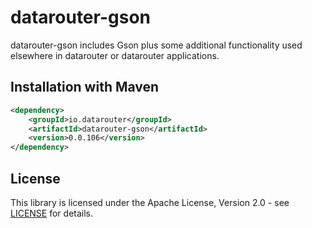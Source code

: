 # datarouter-gson

datarouter-gson includes Gson plus some additional functionality used elsewhere in datarouter or datarouter applications.

## Installation with Maven

```xml
<dependency>
	<groupId>io.datarouter</groupId>
	<artifactId>datarouter-gson</artifactId>
	<version>0.0.106</version>
</dependency>
```

## License

This library is licensed under the Apache License, Version 2.0 - see [LICENSE](../LICENSE) for details.
